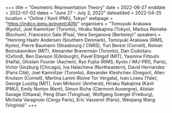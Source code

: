 +++
title = "Geometric Representation Theory"
date = 2022-06-27
enddate = 2022-07-02
dates = "June 27 - July 2, 2022"
dateadded = 2022-04-25
location = "Online / Kavli IPMU, Tokyo"
webpage = "https://indico.ipmu.jp/event/409/"
organisers = "Tomoyuki Arakawa (Kyoto), Joel Kamnitzer (Toronto), Hiraku Nakajima (Tokyo), Markus Reineke (Bochum), Francesco Sala (Pisa), Vera Serganova (Berkeley)"
speakers = "Henning Haahr Andersen (Southern Denmark), Tomoyuki Arakawa (RIMS, Kyoto), Pierre Baumann (Strasbourg / CNRS), Yuri Berest (Cornell), Roman Bezrukavnikov (MIT), Alexander Braverman (Toronto), Dan Ciubotaru (Oxford), Ben Davison (Edinburgh), Pavel Etingof (MIT), Yasmine Fittouhi (Haifa), Ghislain Fourier (Aachen), Ryo Fujita (RIMS, Kyoto / IMJ-PRG, Paris), Victor Ginzburg (Chicago), Iva Halacheva (Northeastern), David Hernandez (Paris Cité), Joel Kamnitzer (Toronto), Alexander Kleshchev (Oregon), Allen Knutson (Cornell), Martina Lanini (Rome Tor Vergata), Ivan Loseu (Yale), George Lusztig (MIT), Ivan Mirković (Amherst), Hiraku Nakajima (Kavli IPMU), Emily Norton (Kent), Simon Riche (Clermont Auvergne), Alistair Savage (Ottawa), Peng Shan (Tsinghua), Wolfgang Soergel (Freiburg), Michela Varagnolo (Cergy Paris), Eric Vasserot (Paris), Weiqiang Wang (Virginia)"
+++
